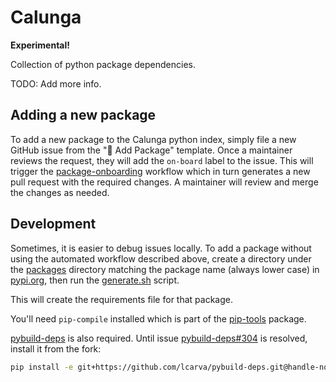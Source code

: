 # Calunga

**Experimental!**

Collection of python package dependencies.

TODO: Add more info.

## Adding a new package

To add a new package to the Calunga python index, simply file a new GitHub issue from the "🌱 Add
Package" template. Once a maintainer reviews the request, they will add the `on-board` label to the
issue. This will trigger the [package-onboarding](./.github/workflows/package-onboarding.yaml)
workflow which in turn generates a new pull request with the required changes. A maintainer will
review and merge the changes as needed.

## Development

Sometimes, it is easier to debug issues locally. To add a package without using the automated
workflow described above, create a directory under the [packages](./packages) directory matching the
package name (always lower case) in [pypi.org](https://pypi.org/), then run the
[generate.sh](./generate.sh) script.

This will create the requirements file for that package.

You'll need `pip-compile` installed which is part of the
[pip-tools](https://pypi.org/project/pip-tools/) package.

[pybuild-deps](https://pypi.org/project/pybuild-deps/) is also required. Until issue
[pybuild-deps#304](https://github.com/hermetoproject/pybuild-deps/issues/304) is resolved, install
it from the fork:

```bash
pip install -e git+https://github.com/lcarva/pybuild-deps.git@handle-no-resolver#egg=pybuild_deps
```
